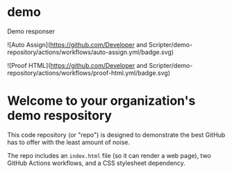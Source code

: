 # demo
Demo responser

![Auto Assign](https://github.com/Developer and Scripter/demo-repository/actions/workflows/auto-assign.yml/badge.svg)

![Proof HTML](https://github.com/Developer and Scripter/demo-repository/actions/workflows/proof-html.yml/badge.svg)

# Welcome to your organization's demo respository
This code repository (or "repo") is designed to demonstrate the best GitHub has to offer with the least amount of noise.

The repo includes an `index.html` file (so it can render a web page), two GitHub Actions workflows, and a CSS stylesheet dependency.

